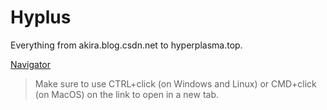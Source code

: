 # Hyplus

Everything from akira.blog.csdn.net to hyperplasma.top.

[Navigator](navigator.md)

> Make sure to use CTRL+click (on Windows and Linux) or CMD+click (on MacOS) on the link to open in a new tab.